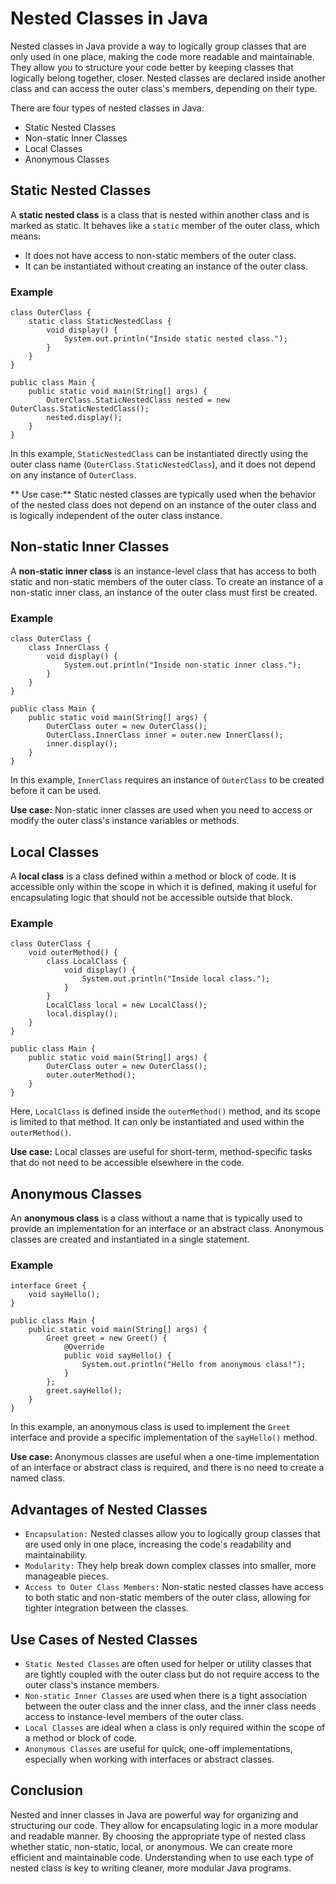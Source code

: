 # Nested Classes in Java
Nested classes in Java provide a way to logically group classes that are only used in one place, making the code more readable and maintainable. They allow you to structure your code better by keeping classes that logically belong together, closer. Nested classes are declared inside another class and can access the outer class's members, depending on their type.

There are four types of nested classes in Java:
* Static Nested Classes
* Non-static Inner Classes
* Local Classes
* Anonymous Classes

## Static Nested Classes
A **static nested class** is a class that is nested within another class and is marked as static. It behaves like a `static` member of the outer class, which means:
* It does not have access to non-static members of the outer class.
* It can be instantiated without creating an instance of the outer class.
### Example
```
class OuterClass {
    static class StaticNestedClass {
        void display() {
            System.out.println("Inside static nested class.");
        }
    }
}

public class Main {
    public static void main(String[] args) {
        OuterClass.StaticNestedClass nested = new OuterClass.StaticNestedClass();
        nested.display();
    }
}
```
In this example, `StaticNestedClass` can be instantiated directly using the outer class name (`OuterClass.StaticNestedClass`), and it does not depend on any instance of `OuterClass`.

** Use case:** Static nested classes are typically used when the behavior of the nested class does not depend on an instance of the outer class and is logically independent of the outer class instance.

## Non-static Inner Classes
A **non-static inner class** is an instance-level class that has access to both static and non-static members of the outer class. To create an instance of a non-static inner class, an instance of the outer class must first be created.

### Example
```
class OuterClass {
    class InnerClass {
        void display() {
            System.out.println("Inside non-static inner class.");
        }
    }
}

public class Main {
    public static void main(String[] args) {
        OuterClass outer = new OuterClass();
        OuterClass.InnerClass inner = outer.new InnerClass();
        inner.display();
    }
}
```
In this example, `InnerClass` requires an instance of `OuterClass` to be created before it can be used.

**Use case:** Non-static inner classes are used when you need to access or modify the outer class's instance variables or methods.

## Local Classes
A **local class** is a class defined within a method or block of code. It is accessible only within the scope in which it is defined, making it useful for encapsulating logic that should not be accessible outside that block.

### Example
```
class OuterClass {
    void outerMethod() {
        class LocalClass {
            void display() {
                System.out.println("Inside local class.");
            }
        }
        LocalClass local = new LocalClass();
        local.display();
    }
}

public class Main {
    public static void main(String[] args) {
        OuterClass outer = new OuterClass();
        outer.outerMethod();
    }
}
```
Here, `LocalClass` is defined inside the `outerMethod()` method, and its scope is limited to that method. It can only be instantiated and used within the `outerMethod()`.

**Use case:** Local classes are useful for short-term, method-specific tasks that do not need to be accessible elsewhere in the code.

## Anonymous Classes
An **anonymous class** is a class without a name that is typically used to provide an implementation for an interface or an abstract class. Anonymous classes are created and instantiated in a single statement.

### Example
```
interface Greet {
    void sayHello();
}

public class Main {
    public static void main(String[] args) {
        Greet greet = new Greet() {
            @Override
            public void sayHello() {
                System.out.println("Hello from anonymous class!");
            }
        };
        greet.sayHello();
    }
}
```
In this example, an anonymous class is used to implement the `Greet` interface and provide a specific implementation of the `sayHello()` method.

**Use case:** Anonymous classes are useful when a one-time implementation of an interface or abstract class is required, and there is no need to create a named class.

## Advantages of Nested Classes
* `Encapsulation:` Nested classes allow you to logically group classes that are used only in one place, increasing the code's readability and maintainability.
* `Modularity:` They help break down complex classes into smaller, more manageable pieces.
* `Access to Outer Class Members:` Non-static nested classes have access to both static and non-static members of the outer class, allowing for tighter integration between the classes.

## Use Cases of Nested Classes
* `Static Nested Classes` are often used for helper or utility classes that are tightly coupled with the outer class but do not require access to the outer class's instance members.
* `Non-static Inner Classes` are used when there is a tight association between the outer class and the inner class, and the inner class needs access to instance-level members of the outer class.
* `Local Classes` are ideal when a class is only required within the scope of a method or block of code.
* `Anonymous Classes` are useful for quick, one-off implementations, especially when working with interfaces or abstract classes.

## Conclusion
Nested and inner classes in Java are powerful way for organizing and structuring our code. They allow for encapsulating logic in a more modular and readable manner. By choosing the appropriate type of nested class whether static, non-static, local, or anonymous. We can create more efficient and maintainable code. Understanding when to use each type of nested class is key to writing cleaner, more modular Java programs.